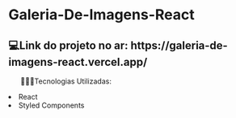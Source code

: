 # Galeria-De-Imagens-React
<h2>💻Link do projeto no ar: https://galeria-de-imagens-react.vercel.app/ </h2>

<ul>👩🏻‍💻Tecnologias Utilizadas:</ul>
<li>React</li>
<li>Styled Components</li>
